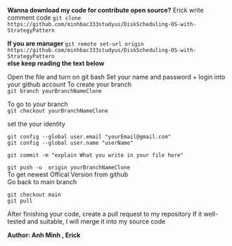 **Wanna download my code for contribute open source?**
Erick write comment code
`git clone https://github.com/minhbac333studyus/DiskScheduling-OS-with-StrategyPattern`

**If you are manager**
`git remote set-url origin https://github.com/minhbac333studyus/DiskScheduling-OS-with-StrategyPattern`\
**else keep reading the text below**


Open the file and turn on git bash
Set your name and password + login into your github account
To create your branch\
`git branch yourBranchNameClone `

To go to your branch\
`git checkout yourBranchNameClone`

set the your identity

`git config --global user.email "yourEmail@gmail.com"`\
`git config --global user.name "userName"`

`git commit -m "explain What you write in your file here"`

`git push -u  origin yourBranchNameClone`\
To get newest Offical Version from github \
Go back to main branch
 

`git checkout main` \
`git pull`
 
 After finishing your code, create a pull request to my repository
 If it well-tested and suitable, I will merge it into my source code  
 
**Author: Anh Minh , Erick**
